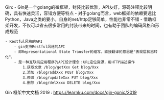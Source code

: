 Gin:
    - Gin是一个golang的微框架，封装比较优雅，API友好，源码注释比较明确，具有快速灵活，容错方便等特点
    - 对于golang而言，web框架的依赖要远比Python，Java之类的要小。自身的net/http足够简单，性能也非常不错
    - 借助框架开发，不仅可以省去很多常用的封装带来的时间，也有助于团队的编码风格和形成规范

    - Restful风格的API
        - gin支持Restful风格的API
        - 即Representational State Transfer的缩写。直接翻译的意思是"表现层状态转化"，
        - 是一种互联网应用程序的API设计理念：URL定位资源，用HTTP描述操作
            1.获取文章 /blog/getXxx Get blog/Xxx
            2.添加 /blog/addXxx POST blog/Xxx
            3.修改 /blog/updateXxx PUT blog/Xxx
            4.删除 /blog/delXxxx DELETE blog/Xxx

Gin 框架中文文档 2019 : https://learnku.com/docs/gin-gonic/2019